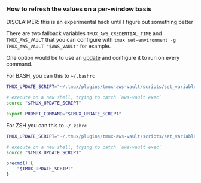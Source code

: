 ### How to refresh the values on a per-window basis

DISCLAIMER: this is an experimental hack until I figure out something better

There are two fallback variables `TMUX_AWS_CREDENTIAL_TIME` and `TMUX_AWS_VAULT` that you can configure with
`tmux set-environment -g TMUX_AWS_VAULT "$AWS_VAULt"` for example.

One option would be to use an [update](./scripts/set_variables.sh) and configure it to run on every command.

For BASH, you can this to `~/.bashrc`

```bash
TMUX_UPDATE_SCRIPT="~/.tmux/plugins/tmux-aws-vault/scripts/set_variables.sh"

# execute on a new shell, trying to catch `aws-vault exec`
source "$TMUX_UPDATE_SCRIPT"

export PROMPT_COMMAND="$TMUX_UPDATE_SCRIPT"
```

For ZSH you can this to `~/.zshrc`

```bash 
TMUX_UPDATE_SCRIPT="~/.tmux/plugins/tmux-aws-vault/scripts/set_variables.sh"

# execute on a new shell, trying to catch `aws-vault exec`
source "$TMUX_UPDATE_SCRIPT" 

precmd() {
    "$TMUX_UPDATE_SCRIPT"
}
```
